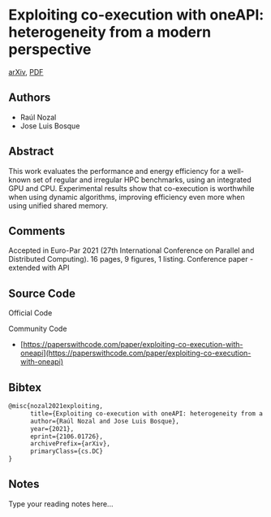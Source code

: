 
# Exploiting co-execution with oneAPI: heterogeneity from a modern perspective

[arXiv](https://arxiv.org/abs/2106.01726), [PDF](https://arxiv.org/pdf/2106.01726.pdf)

## Authors

- Raúl Nozal
- Jose Luis Bosque

## Abstract

This work evaluates the performance and energy efficiency for a well-known set of regular and irregular HPC benchmarks, using an integrated GPU and CPU. Experimental results show that co-execution is worthwhile when using dynamic algorithms, improving efficiency even more when using unified shared memory.

## Comments

Accepted in Euro-Par 2021 (27th International Conference on Parallel and Distributed Computing). 16 pages, 9 figures, 1 listing. Conference paper - extended with API

## Source Code

Official Code



Community Code

- [https://paperswithcode.com/paper/exploiting-co-execution-with-oneapi](https://paperswithcode.com/paper/exploiting-co-execution-with-oneapi)

## Bibtex

```tex
@misc{nozal2021exploiting,
      title={Exploiting co-execution with oneAPI: heterogeneity from a modern perspective}, 
      author={Raúl Nozal and Jose Luis Bosque},
      year={2021},
      eprint={2106.01726},
      archivePrefix={arXiv},
      primaryClass={cs.DC}
}
```

## Notes

Type your reading notes here...

